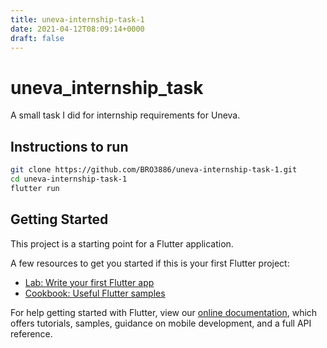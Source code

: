 ```yaml
---
title: uneva-internship-task-1
date: 2021-04-12T08:09:14+0000
draft: false
---
```

# uneva_internship_task

A small task I did for internship requirements for Uneva.


## Instructions to run

```bash
git clone https://github.com/BRO3886/uneva-internship-task-1.git
cd uneva-internship-task-1
flutter run
```


## Getting Started

This project is a starting point for a Flutter application.

A few resources to get you started if this is your first Flutter project:

- [Lab: Write your first Flutter app](https://flutter.dev/docs/get-started/codelab)
- [Cookbook: Useful Flutter samples](https://flutter.dev/docs/cookbook)

For help getting started with Flutter, view our
[online documentation](https://flutter.dev/docs), which offers tutorials,
samples, guidance on mobile development, and a full API reference.
